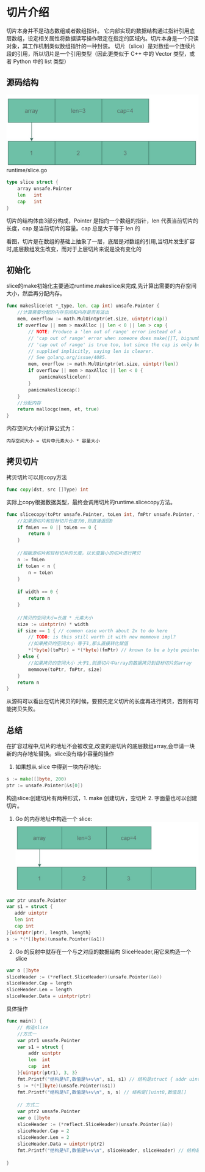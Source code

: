 # 切片介绍

切片本身并不是动态数组或者数组指针。
它内部实现的数据结构通过指针引用底层数组，设定相关属性将数据读写操作限定在指定的区域内。切片本身是一个只读对象，其工作机制类似数组指针的一种封装。
切片（slice）是对数组一个连续片段的引用，所以切片是一个引用类型（因此更类似于 C++ 中的 Vector 类型，或者 Python 中的 list 类型）

## 源码结构
![](sliceStructure.png)
runtime/slice.go
```go
type slice struct {
	array unsafe.Pointer
	len   int
	cap   int
}
```

切片的结构体由3部分构成，Pointer 是指向一个数组的指针，len 代表当前切片的长度，cap 是当前切片的容量。cap 总是大于等于 len 的

看图，切片是在数组的基础上抽象了一层，底层是对数组的引用,当切片发生扩容时,底层数组发生改变，而对于上层切片来说是没有变化的

## 初始化
slice的make初始化主要通过runtime.makeslice来完成,先计算出需要的内存空间大小，然后再分配内存。
```go
func makeslice(et *_type, len, cap int) unsafe.Pointer {
	//计算需要分配的内存空间和内存是否有溢出
	mem, overflow := math.MulUintptr(et.size, uintptr(cap))
	if overflow || mem > maxAlloc || len < 0 || len > cap {
		// NOTE: Produce a 'len out of range' error instead of a
		// 'cap out of range' error when someone does make([]T, bignumber).
		// 'cap out of range' is true too, but since the cap is only being
		// supplied implicitly, saying len is clearer.
		// See golang.org/issue/4085.
		mem, overflow := math.MulUintptr(et.size, uintptr(len))
		if overflow || mem > maxAlloc || len < 0 {
			panicmakeslicelen()
		}
		panicmakeslicecap()
	}
	//分配内存
	return mallocgc(mem, et, true)
}
```
内存空间大小的计算公式为：
```shell
内存空间大小 = 切片中元素大小 * 容量大小
```


## 拷贝切片
拷贝切片可以用copy方法
```go
func copy(dst, src []Type) int
```
实际上copy根据数据类型，最终会调用切片的runtime.slicecopy方法。
```go
func slicecopy(toPtr unsafe.Pointer, toLen int, fmPtr unsafe.Pointer, fmLen int, width uintptr) int {
	//如果源切片和目标切片长度为0,则直接返回0
	if fmLen == 0 || toLen == 0 {
		return 0
	}

	//根据源切片和目标切片的长度，以长度最小的切片进行拷贝
	n := fmLen
	if toLen < n {
		n = toLen
	}

	if width == 0 {
		return n
	}

	//拷贝的空间大小=长度 * 元素大小
	size := uintptr(n) * width
	if size == 1 { // common case worth about 2x to do here
		// TODO: is this still worth it with new memmove impl?
		//如果拷贝的空间大小 等于1,那么直接转化赋值
		*(*byte)(toPtr) = *(*byte)(fmPtr) // known to be a byte pointer
	} else {
		//如果拷贝的空间大小 大于1,则源切片中array的数据拷贝到目标切片的array
		memmove(toPtr, fmPtr, size)
	}
	return n
}
```

从源码可以看出在切片拷贝的时候，要预先定义切片的长度再进行拷贝，否则有可能拷贝失败。

## 总结
在扩容过程中,切片的地址不会被改变,改变的是切片的底层数组array,会申请一块新的内存地址替换。slice没有缩小容量的操作



1. 如果想从 slice 中得到一块内存地址:
```go
s := make([]byte, 200)
ptr := unsafe.Pointer(&s[0])
```



构造slice:创建切片有两种形式，1. make 创建切片，空切片 2. 字面量也可以创建切片。

1. Go 的内存地址中构造一个 slice:
![](sliceStructure.png)    

```go
var ptr unsafe.Pointer
var s1 = struct {
   addr uintptr
   len int
   cap int
}{uintptr(ptr), length, length}
s := *(*[]byte)(unsafe.Pointer(&s1))
```


2. Go 的反射中就存在一个与之对应的数据结构 SliceHeader,用它来构造一个 slice
```go
var o []byte
sliceHeader := (*reflect.SliceHeader)(unsafe.Pointer(&o))
sliceHeader.Cap = length
sliceHeader.Len = length
sliceHeader.Data = uintptr(ptr)

```

具体操作
```go
func main() {
    // 构造slice
    //方式一
    var ptr1 unsafe.Pointer
    var s1 = struct {
        addr uintptr
        len  int
        cap  int
    }{uintptr(ptr1), 3, 3}
    fmt.Printf("结构是%T,数值是%+v\n", s1, s1) // 结构是struct { addr uintptr; len int; cap int },数值是{addr:0 len:3 cap:3}
    s := *(*[]byte)(unsafe.Pointer(&s1))
    fmt.Printf("结构是%T,数值是%+v\n", s, s) // 结构是[]uint8,数值是[]

    // 方式二
    var ptr2 unsafe.Pointer
    var o []byte
    sliceHeader := (*reflect.SliceHeader)(unsafe.Pointer(&o))
    sliceHeader.Cap = 2
    sliceHeader.Len = 2
    sliceHeader.Data = uintptr(ptr2)
    fmt.Printf("结构是%T,数值是%+v\n", sliceHeader, sliceHeader) // 结构是*reflect.SliceHeader,数值是&{Data:0 Len:2 Cap:2}

}
```



